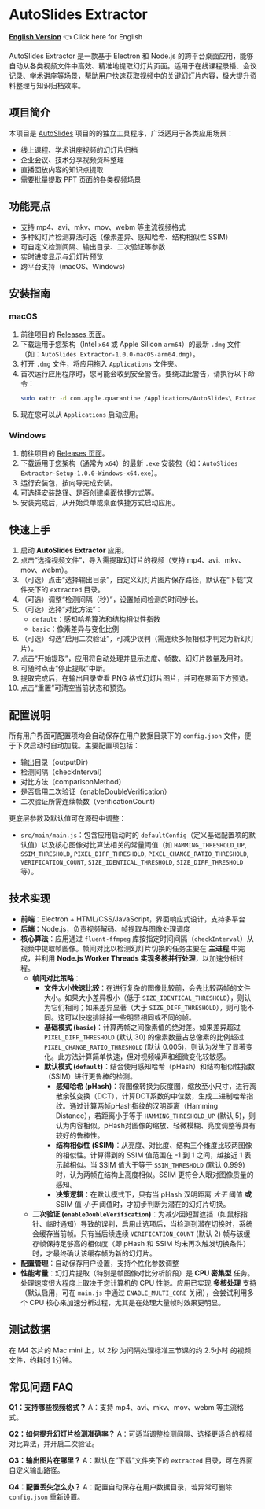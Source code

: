 # AutoSlides Extractor

[**English Version**](README_EN.md) 👈 Click here for English

AutoSlides Extractor 是一款基于 Electron 和 Node.js 的跨平台桌面应用，能够自动从各类视频文件中高效、精准地提取幻灯片页面。适用于在线课程录播、会议记录、学术讲座等场景，帮助用户快速获取视频中的关键幻灯片内容，极大提升资料整理与知识归档效率。

## 项目简介

本项目是 [AutoSlides](https://github.com/bit-admin/Yanhekt-AutoSlides) 项目的的独立工具程序，广泛适用于各类应用场景：

- 线上课程、学术讲座视频的幻灯片归档
- 企业会议、技术分享视频资料整理
- 直播回放内容的知识点提取
- 需要批量提取 PPT 页面的各类视频场景

## 功能亮点

- 支持 mp4、avi、mkv、mov、webm 等主流视频格式
- 多种幻灯片检测算法可选（像素差异、感知哈希、结构相似性 SSIM）
- 可自定义检测间隔、输出目录、二次验证等参数
- 实时进度显示与幻灯片预览
- 跨平台支持（macOS、Windows）

## 安装指南

### macOS

1. 前往项目的 [Releases 页面](https://github.com/bit-admin/AutoSlides-extractor/releases)。
2. 下载适用于您架构（Intel `x64` 或 Apple Silicon `arm64`）的最新 `.dmg` 文件（如：`AutoSlides Extractor-1.0.0-macOS-arm64.dmg`）。
3. 打开 `.dmg` 文件，将应用拖入 `Applications` 文件夹。
4. 首次运行应用程序时，您可能会收到安全警告。要绕过此警告，请执行以下命令：
   ```bash
   sudo xattr -d com.apple.quarantine /Applications/AutoSlides\ Extractor.app
   ```
5. 现在您可以从 `Applications` 启动应用。

### Windows

1. 前往项目的 [Releases 页面](https://github.com/bit-admin/AutoSlides-extractor/releases)。
2. 下载适用于您架构（通常为 `x64`）的最新 `.exe` 安装包（如：`AutoSlides Extractor-Setup-1.0.0-Windows-x64.exe`）。
3. 运行安装包，按向导完成安装。
4. 可选择安装路径、是否创建桌面快捷方式等。
5. 安装完成后，从开始菜单或桌面快捷方式启动应用。

## 快速上手

1. 启动 **AutoSlides Extractor** 应用。
2. 点击“选择视频文件”，导入需提取幻灯片的视频（支持 mp4、avi、mkv、mov、webm）。
3. （可选）点击“选择输出目录”，自定义幻灯片图片保存路径，默认在“下载”文件夹下的 `extracted` 目录。
4. （可选）调整“检测间隔（秒）”，设置帧间检测的时间步长。
5. （可选）选择“对比方法”：
    - `default`：感知哈希算法和结构相似性指数
    - `basic`：像素差异与变化比例
6. （可选）勾选“启用二次验证”，可减少误判（需连续多帧相似才判定为新幻灯片）。
7. 点击“开始提取”，应用将自动处理并显示进度、帧数、幻灯片数量及用时。
8. 可随时点击“停止提取”中断。
9. 提取完成后，在输出目录查看 PNG 格式幻灯片图片，并可在界面下方预览。
10. 点击“重置”可清空当前状态和预览。

## 配置说明

所有用户界面可配置项均会自动保存在用户数据目录下的 `config.json` 文件，便于下次启动时自动加载。主要配置项包括：
- 输出目录（outputDir）
- 检测间隔（checkInterval）
- 对比方法（comparisonMethod）
- 是否启用二次验证（enableDoubleVerification）
- 二次验证所需连续帧数（verificationCount）

更底层参数及默认值可在源码中调整：
- `src/main/main.js`：包含应用启动时的 `defaultConfig`（定义基础配置项的默认值）以及核心图像对比算法相关的常量阈值（如 `HAMMING_THRESHOLD_UP`, `SSIM_THRESHOLD`, `PIXEL_DIFF_THRESHOLD`, `PIXEL_CHANGE_RATIO_THRESHOLD`, `VERIFICATION_COUNT`, `SIZE_IDENTICAL_THRESHOLD`, `SIZE_DIFF_THRESHOLD` 等）。

## 技术实现

- **前端**：Electron + HTML/CSS/JavaScript，界面响应式设计，支持多平台
- **后端**：Node.js，负责视频解码、帧提取与图像处理调度
- **核心算法**：应用通过 `fluent-ffmpeg` 库按指定时间间隔（`checkInterval`）从视频中提取帧图像。帧间对比以检测幻灯片切换的任务主要在 **主进程** 中完成，并利用 **Node.js Worker Threads 实现多核并行处理**，以加速分析过程。
    - **帧间对比策略**：
        - **文件大小快速比较**：在进行复杂的图像比较前，会先比较两帧的文件大小。如果大小差异极小（低于 `SIZE_IDENTICAL_THRESHOLD`），则认为它们相同；如果差异显著（大于 `SIZE_DIFF_THRESHOLD`），则可能不同。这可以快速排除掉一些明显相同或不同的帧。
        - **基础模式 (`basic`)**：计算两帧之间像素值的绝对差。如果差异超过 `PIXEL_DIFF_THRESHOLD` (默认 30) 的像素数量占总像素的比例超过 `PIXEL_CHANGE_RATIO_THRESHOLD` (默认 0.005)，则认为发生了显著变化。此方法计算简单快速，但对视频噪声和细微变化较敏感。
        - **默认模式 (`default`)**：结合使用感知哈希（pHash）和结构相似性指数（SSIM）进行更鲁棒的检测。
            - **感知哈希 (pHash)**：将图像转换为灰度图，缩放至小尺寸，进行离散余弦变换（DCT），计算DCT系数的中位数，生成二进制哈希指纹。通过计算两帧pHash指纹的汉明距离（Hamming Distance），若距离小于等于 `HAMMING_THRESHOLD_UP` (默认 5)，则认为内容相似。pHash对图像的缩放、轻微模糊、亮度调整等具有较好的鲁棒性。
            - **结构相似性 (SSIM)**：从亮度、对比度、结构三个维度比较两图像的相似性。计算得到的 SSIM 值范围在 -1 到 1 之间，越接近 1 表示越相似。当 SSIM 值大于等于 `SSIM_THRESHOLD` (默认 0.999) 时，认为两帧在结构上高度相似。SSIM 更符合人眼对图像质量的感知。
            - **决策逻辑**：在默认模式下，只有当 pHash 汉明距离 *大于* 阈值 **或** SSIM 值 *小于* 阈值时，才初步判断为潜在的幻灯片切换。
    - **二次验证 (`enableDoubleVerification`)**：为减少因短暂遮挡（如鼠标指针、临时通知）导致的误判，启用此选项后，当检测到潜在切换时，系统会缓存当前帧。只有当后续连续 `VERIFICATION_COUNT` (默认 2) 帧与该缓存帧保持足够高的相似度（即 pHash 和 SSIM 均未再次触发切换条件）时，才最终确认该缓存帧为新的幻灯片。
- **配置管理**：自动保存用户设置，支持个性化参数调整
- **性能考量**：幻灯片提取（特别是帧图像对比分析阶段）是 **CPU 密集型** 任务。处理速度很大程度上取决于您计算机的 CPU 性能。应用已实现 **多核处理** 支持（默认启用，可在 `main.js` 中通过 `ENABLE_MULTI_CORE` 关闭），会尝试利用多个 CPU 核心来加速分析过程，尤其是在处理大量帧时效果更明显。

## 测试数据

在 M4 芯片的 Mac mini 上，以 2秒 为间隔处理标准三节课的约 2.5小时 的视频文件，约耗时 1分钟。

## 常见问题 FAQ

**Q1：支持哪些视频格式？**
A：支持 mp4、avi、mkv、mov、webm 等主流格式。

**Q2：如何提升幻灯片检测准确率？**
A：可适当调整检测间隔、选择更适合的视频对比算法，并开启二次验证。

**Q3：输出图片在哪里？**
A：默认在“下载”文件夹下的 `extracted` 目录，可在界面自定义输出路径。

**Q4：配置丢失怎么办？**
A：配置自动保存在用户数据目录，若异常可删除 `config.json` 重新设置。